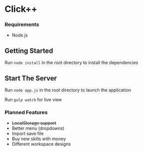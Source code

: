# Click++
### Requirements
* Node.js

## Getting Started
Run `node install` in the root directory to install the dependencies

## Start The Server
Run `node app.js` in the root directory to launch the application

Run `gulp watch` for live view


### Planned Features
* ~~LocalStorage support~~
* Better menu (dropdowns)
* Import save file
* Buy new skills with money
* Different workspace designs